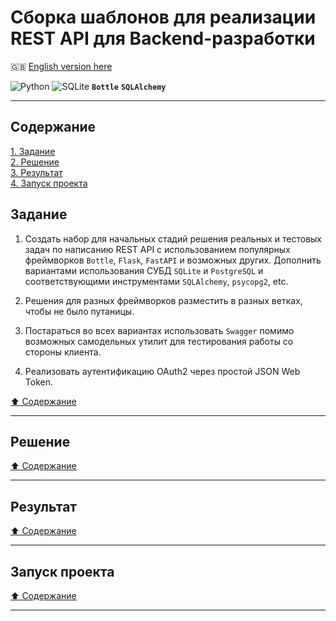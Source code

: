 # Сборка шаблонов для реализации REST API для Backend-разработки #

:gb: [English version here](README.md)

![Python](https://img.shields.io/badge/python-3670A0?style=plastic&logo=python&logoColor=ffdd54)
![SQLite](https://img.shields.io/badge/sqlite-%2307405e.svg?style=plastic&logo=sqlite&logoColor=white)
**`Bottle`**
**`SQLAlchemy`**

----

## Содержание ##

[1. Задание](#задание)    
[2. Решение](#решение)    
[3. Результат](#результат)    
[4. Запуск проекта](#запуск-проекта)    

## Задание ##

1. Создать набор для начальных стадий решения реальных и тестовых задач по
написанию REST API с использованием популярных фреймворков `Bottle`, `Flask`,
`FastAPI` и возможных других. Дополнить вариантами использования СУБД `SQLite` и
`PostgreSQL` и соответствующими инструментами `SQLAlchemy`, `psycopg2`, etc.

2. Решения для разных фреймворков разместить в разных ветках, чтобы не было
путаницы.

3. Постараться во всех вариантах использовать `Swagger` помимо возможных
самодельных утилит для тестирования работы со стороны клиента.

4. Реализовать аутентификацию OAuth2 через простой JSON Web Token.

[:arrow_up: Содержание](#содержание)

----

## Решение ##

[:arrow_up: Содержание](#содержание)

----

## Результат ##

[:arrow_up: Содержание](#содержание)

----

## Запуск проекта ##

[:arrow_up: Содержание](#содержание)

----
